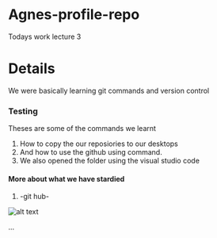 # Agnes-profile-repo
Todays work lecture 3
# Details 
We were basically learning git commands and version control

### Testing 
Theses are some of the commands we learnt
1. How to copy the our reposiories to our desktops
2. And how to use the github using command.
3. We also opened the folder using the visual studio code


#### More about what we have stardied
1. -git hub-

![alt text](0ce2c6ad308d08d809265e188effecdd_8.jpeg)

...








